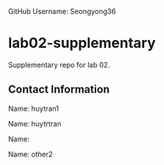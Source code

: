 GitHub Username: Seongyong36
# lab02-supplementary
Supplementary repo for lab 02.

## Contact Information

Name: huytran1

Name: huytrtran

Name:

Name: other2
